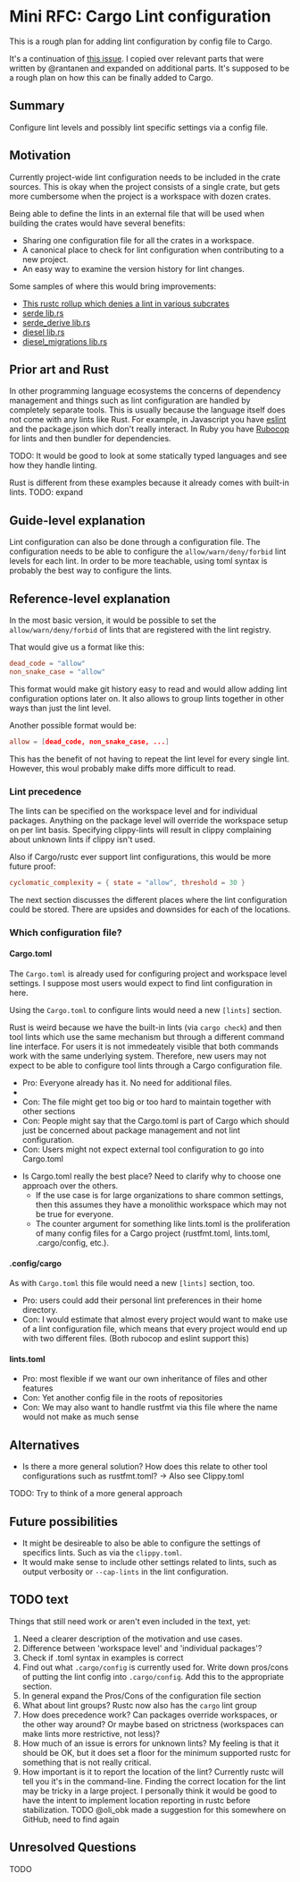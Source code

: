 # Mini RFC: Cargo Lint configuration

This is a rough plan for adding lint configuration by config file to Cargo.

It's a continuation of [this issue][that_issue]. I copied over relevant parts
that were written by @rantanen and expanded on additional parts. It's supposed
to be a rough plan on how this can be finally added to Cargo.

## Summary

Configure lint levels and possibly lint specific settings via a config file.

## Motivation

Currently project-wide lint configuration needs to be included in the crate
sources. This is okay when the project consists of a single crate, but gets
more cumbersome when the project is a workspace with dozen crates.

Being able to define the lints in an external file that will be used when
building the crates would have several benefits:

 * Sharing one configuration file for all the crates in a workspace.
 * A canonical place to check for lint configuration when contributing to a new project.
 * An easy way to examine the version history for lint changes.

Some samples of where this would bring improvements:

* [This rustc rollup which denies a lint in various subcrates][rollup]
* [serde lib.rs][ex_serde]
* [serde_derive lib.rs][ex_serde2]
* [diesel lib.rs][ex_diesel]
* [diesel_migrations lib.rs][ex_diesel2]

## Prior art and Rust

In other programming language ecosystems the concerns of dependency management and things such as lint configuration are handled by completely separate tools. This is usually because the language itself does not come with any lints like Rust.
For example, in Javascript you have [eslint][eslint] and the package.json which don't really interact. In Ruby you have [Rubocop][rubocop] for lints and then bundler for dependencies.

TODO: It would be good to look at some statically typed languages and see how they handle linting.

Rust is different from these examples because it already comes with built-in lints. TODO: expand

## Guide-level explanation

Lint configuration can also be done through a configuration file.
The configuration needs to be able to configure the `allow/warn/deny/forbid` lint levels for each lint.
In order to be more teachable, using toml syntax is probably the best way to configure the lints. 


## Reference-level explanation

In the most basic version, it would be possible to set the `allow/warn/deny/forbid` of lints that are registered with the lint registry.

That would give us a format like this:

```toml
dead_code = "allow"
non_snake_case = "allow"
```

This format would make git history easy to read and would allow adding lint configuration options later on. It also allows to group lints together in other ways than just the lint level.

Another possible format would be:

```toml
allow = [dead_code, non_snake_case, ...]
```

This has the benefit of not having to repeat the lint level for every single lint. However, this woul probably make diffs more difficult to read.

### Lint precedence

The lints can be specified on the workspace level and for individual packages. Anything on the package level will override the workspace setup on per lint basis.
Specifying clippy-lints will result in clippy complaining about unknown lints if clippy isn't used.

Also if Cargo/rustc ever support lint configurations, this would be more future proof:

```toml
cyclomatic_complexity = { state = "allow", threshold = 30 }
```

The next section discusses the different places where the lint configuration could be stored. There are upsides and downsides for each of the locations.

### Which configuration file?

#### Cargo.toml
The `Cargo.toml` is already used for configuring project and workspace level settings. I suppose most users would expect to find lint configuration in here. 

Using the `Cargo.toml` to configure lints would need a new `[lints]` section.

Rust is weird because we have the built-in lints (via `cargo check`) and then tool lints which use the same mechanism but through a different command line interface. For users it is not immedeately visible that both commands work with the same underlying system. Therefore, new users may not expect to be able to configure tool lints through a Cargo configuration file.

- Pro: Everyone already has it. No need for additional files.
- 
- Con: The file might get too big or too hard to maintain together with other sections
- Con: People might say that the Cargo.toml is part of Cargo which should just be concerned about package management and not lint configuration.
- Con: Users might not expect external tool configuration to go into Cargo.toml

* Is Cargo.toml really the best place? Need to clarify why to choose one approach over the others.
  * If the use case is for large organizations to share common settings, then this assumes they have a monolithic workspace which may not be true for everyone.
  * The counter argument for something like lints.toml is the proliferation of many config files for a Cargo project (rustfmt.toml, lints.toml, .cargo/config, etc.).
  
#### .config/cargo

As with `Cargo.toml` this file would need a new `[lints]` section, too. 

- Pro: users could add their personal lint preferences in their home directory.
- Con: I would estimate that almost every project would want to make use of a lint configuration file, which means that every project would end up with two different files.
(Both rubocop and eslint support this)


#### lints.toml

- Pro: most flexible if we want our own inheritance of files and other features
- Con: Yet another config file in the roots of repositories
- Con: We may also want to handle rustfmt via this file where the name would not make as much sense

## Alternatives


* Is there a more general solution? How does this relate to other tool configurations such as rustfmt.toml?
-> Also see Clippy.toml

TODO: Try to think of a more general approach


## Future possibilities

* It might be desireable to also be able to configure the settings of specifics lints. Such as via the `clippy.toml`.
* It would make sense to include other settings related to lints, such as output verbosity or `--cap-lints` in the lint configuration.

## TODO text

Things that still need work or aren't even included in the text, yet:

1. Need a clearer description of the motivation and use cases.
2. Difference between 'workspace level' and 'individual packages'?
3. Check if .toml syntax in examples is correct
4. Find out what `.cargo/config` is currently used for. Write down pros/cons of putting the lint config into `.cargo/config`. Add this to the appropriate section.
5. In general expand the Pros/Cons of the configuration file section
6. What about lint groups? Rustc now also has the `cargo` lint group
7. How does precedence work? Can packages override workspaces, or the other way around? Or maybe based on strictness (workspaces can make lints more restrictive, not less)?
8. How much of an issue is errors for unknown lints? My feeling is that it should be OK, but it does set a floor for the minimum supported rustc for something that is not really critical.
9. How important is it to report the location of the lint? Currently rustc will tell you it's in the command-line. Finding the correct location for the lint may be tricky in a large project. I personally think it would be good to have the intent to implement location reporting in rustc before stabilization.
  TODO @oli_obk made a suggestion for this somewhere on GitHub, need to find again

## Unresolved Questions

TODO

[that_issue]: https://github.com/rust-lang/cargo/issues/5034
[ex_serde]: https://github.com/serde-rs/serde/blob/5c24f0f0f300c7bd21bad5b097f6f1919de8477c/serde/src/lib.rs#L87-L134
[ex_serde2]: https://github.com/serde-rs/serde/blob/5c24f0f0f300c7bd21bad5b097f6f1919de8477c/serde_derive/src/lib.rs#L18-L49
[ex_diesel]: https://github.com/diesel-rs/diesel/blob/59aa49b65713df8d666991b37f5e18011f3671d5/diesel/src/lib.rs#L132-L170
[ex_diesel2]: https://github.com/diesel-rs/diesel/blob/36078014717d6c2fb0d03d2a10d19177c06ed86d/diesel_migrations/src/lib.rs#L1-L21
[rollup]: https://github.com/rust-lang/rust/pull/52268
[eslint]: https://eslint.org/docs/user-guide/getting-started#configuration
[rubocop]: https://docs.rubocop.org/en/latest/basic_usage/
